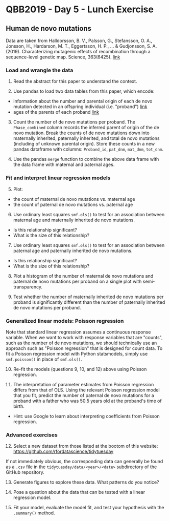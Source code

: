 # QBB2019 - Day 5 - Lunch Exercise

## Human de novo mutations

Data are taken from Halldorsson, B. V., Palsson, G., Stefansson, O. A., Jonsson, H., Hardarson, M. T., Eggertsson, H. P., ... & Gudjonsson, S. A. (2019). Characterizing mutagenic effects of recombination through a sequence-level genetic map. Science, 363(6425). [link](https://science.sciencemag.org/content/363/6425/eaau1043.abstract)

### Load and wrangle the data

1. Read the abstract for this paper to understand the context.

2. Use pandas to load two data tables from this paper, which encode:
- information about the number and parental origin of each de novo mutation detected in an offspring individual (i.e. "proband") [link](https://www.dropbox.com/s/g47l2r2kmjfzst2/aau1043_dnm.tsv?dl=0)
- ages of the parents of each proband [link](https://www.dropbox.com/s/vxc4tw1qv7j4s4h/aau1043_parental_age.tsv?dl=0)

3. Count the number of de novo mutations per proband. The `Phase_combined` column records the inferred parent of origin of the de novo mutation. Break the counts of de novo mutations down into maternally inherited, paternally inherited, and total de novo mutations (including of unknown parental origin). Store these counts in a new pandas dataframe with columns: `Proband_id`, `pat_dnm`, `mat_dnm`, `tot_dnm`.

4. Use the pandas `merge` function to combine the above data frame with the data frame with maternal and paternal ages.

### Fit and interpret linear regression models

5. Plot:
- the count of maternal de novo mutations vs. maternal age
- the count of paternal de novo mutations vs. paternal age

6. Use ordinary least squares `smf.ols()` to test for an association between maternal age and maternally inherited de novo mutations.
- Is this relationship significant?
- What is the size of this relationship?

7. Use ordinary least squares `smf.ols()` to test for an association between paternal age and paternally inherited de novo mutations.
- Is this relationship significant?
- What is the size of this relationship?

8. Plot a histogram of the number of maternal de novo mutations and paternal de novo mutations per proband on a single plot with semi-transparency.

9. Test whether the number of maternally inherited de novo mutations per proband is significantly different than the number of paternally inherited de novo mutations per proband.

### Generalized linear models: Poisson regression

Note that standard linear regression assumes a continuous response variable. When we want to work with response variables that are "counts", such as the number of de novo mutations, we should technically use an approach such as "Poisson regression" that is designed for count data. To fit a Poisson regression model with Python statsmodels, simply use `smf.poisson()` in place of `smf.ols()`.

10. Re-fit the models (questions 9, 10, and 12) above using Poisson regression.

11. The interpretation of parameter estimates from Poisson regression differs from that of OLS. Using the relevant Poisson regression model that you fit, predict the number of paternal de novo mutations for a proband with a father who was 50.5 years old at the proband's time of birth.
- Hint: use Google to learn about interpreting coefficients from Poisson regression.

### Advanced exercises

12. Select a new dataset from those listed at the bootom of this website: https://github.com/rfordatascience/tidytuesday

If not immediately obvious, the corresponding data can generally be found as a `.csv` file in the `tidytuesday/data/<year>/<date>` subdirectory of the GitHub repository.
  
13. Generate figures to explore these data. What patterns do you notice?

14. Pose a question about the data that can be tested with a linear regression model.

15. Fit your model, evaluate the model fit, and test your hypothesis with the `.summary()` method.



